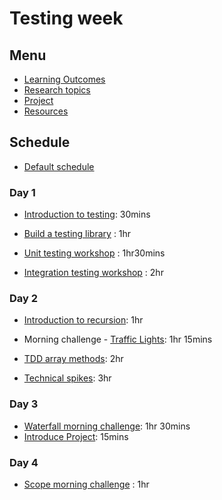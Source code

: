 # Testing week

## Menu

- [Learning Outcomes](./learning-outcomes.md)
- [Research topics](./research-afternoon.md)
- [Project](./project)
- [Resources](./resources)

## Schedule

- [Default schedule](../schedules/default.md)

### Day 1

- [Introduction to testing](https://docs.google.com/presentation/d/1t9iD7JpWQsCu3tlb7fSojiu4ypKbyOZkeX87ZK-MUhY/edit?usp=sharing): 30mins

- [Build a testing library](https://github.com/oliverjam/learn-testing/) : 1hr

- [Unit testing workshop](https://github.com/oliverjam/learn-unit-testing) : 1hr30mins

- [Integration testing workshop](https://github.com/oliverjam/learn-integration-testing) : 2hr

### Day 2

- [Introduction to recursion](https://github.com/WebAhead/mc-recursion): 1hr

- Morning challenge - [Traffic Lights](https://github.com/FACN8/morning-challenge-traffic-lights): 1hr 15mins

- [TDD array methods](https://github.com/oliverjam/tdd-array-methods): 2hr

- [Technical spikes](./spikes.md): 3hr


### Day 3

- [Waterfall morning challenge](https://github.com/foundersandcoders/mc-waterfall-chaser): 1hr 30mins
- [Introduce Project](./project): 15mins

### Day 4

- [Scope morning challenge](https://github.com/oliverjam/js-scope-challenge) : 1hr